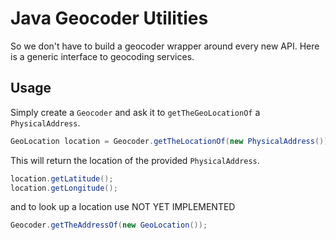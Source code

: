 Java Geocoder Utilities
====================
So we don't have to build a geocoder wrapper around every new API. Here is a generic interface to geocoding services.

Usage
-----
Simply create a <code>Geocoder</code> and ask it to <code>getTheGeoLocationOf</code> a <code>PhysicalAddress</code>.

```java
GeoLocation location = Geocoder.getTheLocationOf(new PhysicalAddress());
```

This will return the location of the provided <code>PhysicalAddress</code>.

```java
location.getLatitude();
location.getLongitude();
```

and to look up a location use
NOT YET IMPLEMENTED

```java
Geocoder.getTheAddressOf(new GeoLocation());
```
